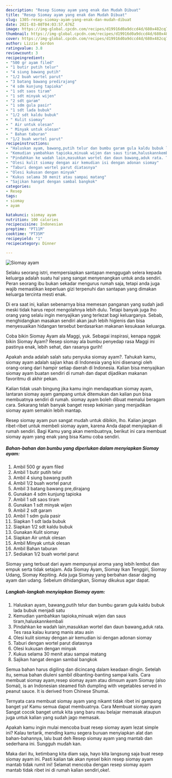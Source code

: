 ```yaml
---
description: "Resep Siomay ayam yang enak dan Mudah Dibuat"
title: "Resep Siomay ayam yang enak dan Mudah Dibuat"
slug: 1305-resep-siomay-ayam-yang-enak-dan-mudah-dibuat
date: 2021-03-08T04:03:57.676Z
image: https://img-global.cpcdn.com/recipes/d19916d0a9dccd4d/680x482cq70/siomay-ayam-foto-resep-utama.jpg
thumbnail: https://img-global.cpcdn.com/recipes/d19916d0a9dccd4d/680x482cq70/siomay-ayam-foto-resep-utama.jpg
cover: https://img-global.cpcdn.com/recipes/d19916d0a9dccd4d/680x482cq70/siomay-ayam-foto-resep-utama.jpg
author: Lizzie Gordon
ratingvalue: 3.8
reviewcount: 3
recipeingredient:
- "500 gr ayam filed"
- "1 butir putih telur"
- "4 siung bawang putih"
- "1/2 buah wortel parut"
- "3 batang bawang predirajang"
- "4 sdm kunjung tapioka"
- "1 sdt saos tiram"
- "1 sdt minyak wijen"
- "2 sdt garam"
- "1 sdm gula pasir"
- "1 sdt lada bubuk"
- "1/2 sdt kaldu bubuk"
- " Kulit siomay"
- " Air untuk olesan"
- " Minyak untuk olesan"
- " Bahan taburan"
- "1/2 buah wortel parut"
recipeinstructions:
- "Haluskan ayam, bawang,putih telur dan bumbu garam gula kaldu bubuk lada bubuk menjadi satu"
- "Kemudian yambahkan tapioka,minuak wijen dan saus tiram,haluskannkembali"
- "Pindahkan ke wadah lain,masukkan wortel dan daun bawang,aduk rata. Tes rasa kalau kurang manis atau asin"
- "Olesi kulit siomay dengan air kemudian isi dengan adonan siomay"
- "Taburi dengan wortel parut diatasnya"
- "Olesi kukusan dengan minyak"
- "Kukus selama 30 menit atau sampai matang"
- "Sajikan hangat dengan sambal bangkok"
categories:
- Resep
tags:
- siomay
- ayam

katakunci: siomay ayam 
nutrition: 100 calories
recipecuisine: Indonesian
preptime: "PT11M"
cooktime: "PT35M"
recipeyield: "1"
recipecategory: Dinner

---
```



![Siomay ayam](https://img-global.cpcdn.com/recipes/d19916d0a9dccd4d/680x482cq70/siomay-ayam-foto-resep-utama.jpg)

Selaku seorang istri, mempersiapkan santapan menggugah selera kepada keluarga adalah suatu hal yang sangat menyenangkan untuk anda sendiri. Peran seorang ibu bukan sekadar mengurus rumah saja, tetapi anda juga wajib memastikan keperluan gizi terpenuhi dan santapan yang dimakan keluarga tercinta mesti enak.

Di era  saat ini, kalian sebenarnya bisa memesan panganan yang sudah jadi meski tidak harus repot mengolahnya lebih dulu. Tetapi banyak juga lho orang yang selalu ingin menyajikan yang terlezat bagi keluarganya. Sebab, menghidangkan masakan sendiri akan jauh lebih higienis dan bisa menyesuaikan hidangan tersebut berdasarkan makanan kesukaan keluarga. 

Coba bikin Siomay Ayam ala Maggi, yuk. Sebagai inspirasi, kenapa nggak bikin Siomay Ayam? Resep siomay ala bumbu penyedap rasa Maggi ini pastinya enak, lebih sehat, dan rasanya gurih!

Apakah anda adalah salah satu penyuka siomay ayam?. Tahukah kamu, siomay ayam adalah sajian khas di Indonesia yang kini disenangi oleh orang-orang dari hampir setiap daerah di Indonesia. Kalian bisa menyajikan siomay ayam buatan sendiri di rumah dan dapat dijadikan makanan favoritmu di akhir pekan.

Kalian tidak usah bingung jika kamu ingin mendapatkan siomay ayam, lantaran siomay ayam gampang untuk ditemukan dan kalian pun bisa membuatnya sendiri di rumah. siomay ayam boleh dibuat memalui beragam cara. Sekarang telah banyak banget resep kekinian yang menjadikan siomay ayam semakin lebih mantap.

Resep siomay ayam pun sangat mudah untuk dibikin, lho. Kalian jangan ribet-ribet untuk membeli siomay ayam, karena Anda dapat menyiapkan di rumah sendiri. Bagi Kamu yang akan membuatnya, berikut ini cara membuat siomay ayam yang enak yang bisa Kamu coba sendiri.

<!--inarticleads1-->

##### Bahan-bahan dan bumbu yang diperlukan dalam menyiapkan Siomay ayam:

1. Ambil 500 gr ayam filed
1. Ambil 1 butir putih telur
1. Ambil 4 siung bawang putih
1. Ambil 1/2 buah wortel parut
1. Ambil 3 batang bawang pre,dirajang
1. Gunakan 4 sdm kunjung tapioka
1. Ambil 1 sdt saos tiram
1. Gunakan 1 sdt minyak wijen
1. Ambil 2 sdt garam
1. Ambil 1 sdm gula pasir
1. Siapkan 1 sdt lada bubuk
1. Siapkan 1/2 sdt kaldu bubuk
1. Gunakan  Kulit siomay
1. Siapkan  Air untuk olesan
1. Ambil  Minyak untuk olesan
1. Ambil  Bahan taburan
1. Sediakan 1/2 buah wortel parut


Siomay yang terbuat dari ayam mempunyai aroma yang lebih lembut dan empuk serta tidak setajam. Ada Siomay Ayam, Siomay Ikan Tenggiri, Siomay Udang, Siomay Kepiting. Ada juga Siomay yang berbahan dasar daging ayam dan udang. Sebelum dihidangkan, Siomay dikukus agar dapat. 

<!--inarticleads2-->

##### Langkah-langkah menyiapkan Siomay ayam:

1. Haluskan ayam, bawang,putih telur dan bumbu garam gula kaldu bubuk lada bubuk menjadi satu
1. Kemudian yambahkan tapioka,minuak wijen dan saus tiram,haluskannkembali
1. Pindahkan ke wadah lain,masukkan wortel dan daun bawang,aduk rata. Tes rasa kalau kurang manis atau asin
1. Olesi kulit siomay dengan air kemudian isi dengan adonan siomay
1. Taburi dengan wortel parut diatasnya
1. Olesi kukusan dengan minyak
1. Kukus selama 30 menit atau sampai matang
1. Sajikan hangat dengan sambal bangkok


Semua bahan harus digiling dan dicincang dalam keadaan dingin. Setelah itu, semua bahan diuleni sambil dibanting-banting sampai kalis. Cara membuat siomay ayam,resep siomay ayam atau dimsum ayam Siomay (also Somai), is an Indonesian steamed fish dumpling with vegetables served in peanut sauce. It is derived from Chinese Shumai. 

Ternyata cara membuat siomay ayam yang nikamt tidak ribet ini gampang banget ya! Kamu semua dapat membuatnya. Cara Membuat siomay ayam Sangat cocok banget untuk kita yang baru mau belajar memasak ataupun juga untuk kalian yang sudah jago memasak.

Apakah kamu ingin mulai mencoba buat resep siomay ayam lezat simple ini? Kalau tertarik, mending kamu segera buruan menyiapkan alat dan bahan-bahannya, lalu buat deh Resep siomay ayam yang mantab dan sederhana ini. Sungguh mudah kan. 

Maka dari itu, ketimbang kita diam saja, hayo kita langsung saja buat resep siomay ayam ini. Pasti kalian tak akan nyesel bikin resep siomay ayam mantab tidak rumit ini! Selamat mencoba dengan resep siomay ayam mantab tidak ribet ini di rumah kalian sendiri,oke!.


